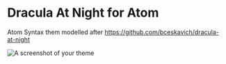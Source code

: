 # Dracula At Night for Atom

Atom Syntax them modelled after https://github.com/bceskavich/dracula-at-night

![A screenshot of your theme](https://f.cloud.github.com/assets/69169/2289498/4c3cb0ec-a009-11e3-8dbd-077ee11741e5.gif)
